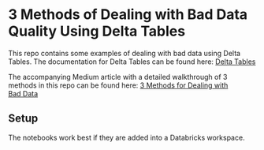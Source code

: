 # 3 Methods of Dealing with Bad Data Quality Using Delta Tables

This repo contains some examples of dealing with bad data using Delta Tables. The documentation for Delta Tables can be found here: [Delta Tables](https://docs.delta.io/latest/index.html)

The accompanying Medium article with a detailed walkthrough of 3 methods in this repo can be found here: [3 Methods for Dealing with Bad Data](https://medium.com/@sjrusso/3-methods-for-dealing-with-bad-data-quality-b2e8c72fafc3)

## Setup
The notebooks work best if they are added into a Databricks workspace.
